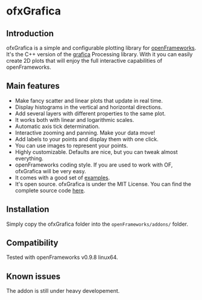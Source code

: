 ofxGrafica
=====================================

Introduction
------------

ofxGrafica is a simple and configurable plotting library for [openFrameworks](http://openframeworks.cc). It's the C++ version of the [grafica](https://jagracar.com/grafica.php) Processing library. With it you can easily create 2D plots that will enjoy the full interactive capabilities of openFrameworks.

## Main features

  * Make fancy scatter and linear plots that update in real time.
  * Display histograms in the vertical and horizontal directions.
  * Add several layers with different properties to the same plot.
  * It works both with linear and logarithmic scales.
  * Automatic axis tick determination.
  * Interactive zooming and panning. Make your data move!
  * Add labels to your points and display them with one click.
  * You can use images to represent your points.
  * Highly customizable. Defaults are nice, but you can tweak almost everything.
  * openFrameworks coding style. If you are used to work with OF, ofxGrafica will be very easy.
  * It comes with a good set of [examples](https://jagracar.com/grafica.php).
  * It's open source. ofxGrafica is under the MIT License. You can find the complete source code [here](https://github.com/jagracar/ofxGrafica/tree/master/src).

Installation
------------

Simply copy the ofxGrafica folder into the `openFrameworks/addons/` folder.

Compatibility
------------

Tested with openFrameworks v0.9.8 linux64.

Known issues
------------

The addon is still under heavy developement.
